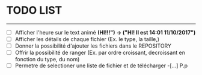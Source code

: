 # TODO LIST
---
- [ ] Afficher l'heure sur le text animé **__(HI!!!")__ -> __("HI! Il est 14:01 11/10/2017")__**
- [ ] Afficher les détails de chaque fichier (Ex. le type, la taille,)
- [ ] Donner la possibilité d'ajouter les fichiers dans le REPOSITORY
- [ ] Offrir la possibilité de ranger (Ex. par ordre croissant, decroissant en fonction du type, du nom)
- [ ] Permetre de selectioner une liste de fichier et de télécharger
-[...] P.p